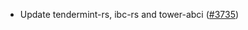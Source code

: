 - Update tendermint-rs, ibc-rs and tower-abci
  ([\#3735](https://github.com/anoma/namada/issues/3735))